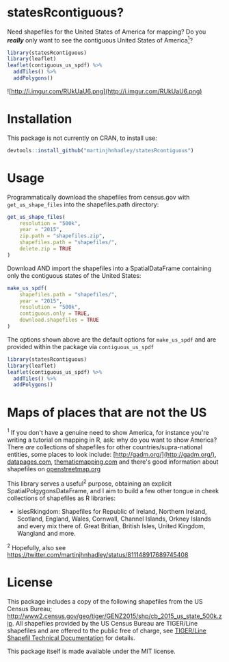 # statesRcontiguous?

Need shapefiles for the United States of America for mapping? Do you ***really*** only want to see the contiguous United States of America[<sup>1</sup>](#Maps-of-places-that-are-not-the-US)?

```r
library(statesRcontiguous)
library(leaflet)
leaflet(contiguous_us_spdf) %>%
  addTiles() %>%
  addPolygons()
```
![http://i.imgur.com/RUkUaU6.png](http://i.imgur.com/RUkUaU6.png)

# Installation

This package is not currently on CRAN, to install use:

```r
devtools::install_github("martinjhnhadley/statesRcontiguous")
```

# Usage

Programmatically download the shapefiles from census.gov with `get_us_shape_files` into the shapefiles.path directory:

```r
get_us_shape_files(
	resolution = "500k",
	year = "2015",
	zip.path = "shapefiles.zip",
	shapefiles.path = "shapefiles/",
	delete.zip = TRUE
)
```

Download AND import the shapefiles into a SpatialDataFrame containing only the contiguous states of the United States:

```r
make_us_spdf(
	shapefiles.path = "shapefiles/",
	year = "2015",
	resolution = "500k",
	contiguous.only = TRUE,
	download.shapefiles = TRUE
)
```

The options shown above are the default options for `make_us_spdf` and are provided within the package via `contiguous_us_spdf`

```r
library(statesRcontiguous)
library(leaflet)
leaflet(contiguous_us_spdf) %>%
  addTiles() %>%
  addPolygons()
```

# Maps of places that are not the US

<sup>1</sup> If you don't have a genuine need to show America, for instance you're writing a tutorial on mapping in R, ask: why do you want to show America? There *are* collections of shapefiles for other countries/supra-national entities, some places to look include: [http://gadm.org/](http://gadm.org/), [datapages.com](http://datapages.com/gis-map-publishing-program/gis-open-files/global-framework/global-heat-flow-database/shapefiles-list), [thematicmapping.com](http://thematicmapping.org/downloads/world_borders.php) and there's good information about shapefiles on [openstreetmap.org](http://wiki.openstreetmap.org/wiki/Shapefiles)

This library serves a useful<sup>2</sup> purpose, obtaining an explicit SpatialPolgygonsDataFrame, and I aim to build a few other tongue in cheek collections of shapefiles as R libraries:

- islesRkingdom: Shapefiles for Republic of Ireland, Northern Ireland, Scotland, England, Wales, Cornwall, Channel Islands, Orkney Islands and every mix there of. Great Britian, British Isles, United Kingdom, Wangland and more.

<sup>2</sup> Hopefully, also see https://twitter.com/martinjhnhadley/status/811148917689745408

# License

This package includes a copy of the following shapefiles from the US Census Bureau; http://www2.census.gov/geo/tiger/GENZ2015/shp/cb_2015_us_state_500k.zip. All shapefiles provided by the US Census Bureau are TIGER/Line shapefiles and are offered to the public free of charge, see [TIGER/Line Shapefil Technical Documentation](http://www2.census.gov/geo/pdfs/maps-data/data/tiger/tgrshp2016/TGRSHP2016_TechDoc.pdf) for details.

This package itself is made available under the MIT license.


